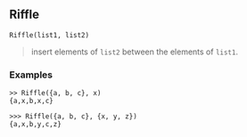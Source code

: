 ## Riffle

```
Riffle(list1, list2)
```
> insert elements of `list2` between the elements of `list1`.
 

### Examples
```
>> Riffle({a, b, c}, x)
{a,x,b,x,c}

>>> Riffle({a, b, c}, {x, y, z})
{a,x,b,y,c,z}
```